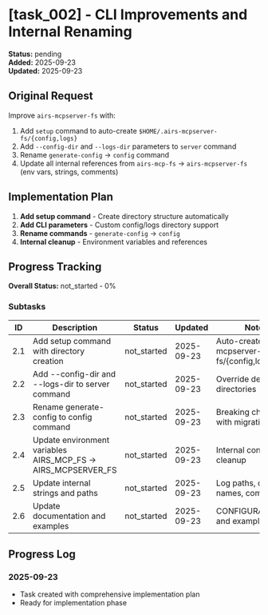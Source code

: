 # [task_002] - CLI Improvements and Internal Renaming

**Status:** pending  
**Added:** 2025-09-23  
**Updated:** 2025-09-23

## Original Request
Improve `airs-mcpserver-fs` with:
1. Add `setup` command to auto-create `$HOME/.airs-mcpserver-fs/{config,logs}` 
2. Add `--config-dir` and `--logs-dir` parameters to `server` command
3. Rename `generate-config` → `config` command
4. Update all internal references from `airs-mcp-fs` → `airs-mcpserver-fs` (env vars, strings, comments)

## Implementation Plan
1. **Add setup command** - Create directory structure automatically
2. **Add CLI parameters** - Custom config/logs directory support
3. **Rename commands** - `generate-config` → `config`
4. **Internal cleanup** - Environment variables and references

## Progress Tracking

**Overall Status:** not_started - 0%

### Subtasks
| ID | Description | Status | Updated | Notes |
|----|-------------|--------|---------|-------|
| 2.1 | Add setup command with directory creation | not_started | 2025-09-23 | Auto-create ~/.airs-mcpserver-fs/{config,logs} |
| 2.2 | Add --config-dir and --logs-dir to server command | not_started | 2025-09-23 | Override default directories |
| 2.3 | Rename generate-config to config command | not_started | 2025-09-23 | Breaking change with migration note |
| 2.4 | Update environment variables AIRS_MCP_FS → AIRS_MCPSERVER_FS | not_started | 2025-09-23 | Internal consistency cleanup |
| 2.5 | Update internal strings and paths | not_started | 2025-09-23 | Log paths, config names, comments |
| 2.6 | Update documentation and examples | not_started | 2025-09-23 | CONFIGURATION.md and examples |

## Progress Log
### 2025-09-23
- Task created with comprehensive implementation plan
- Ready for implementation phase
